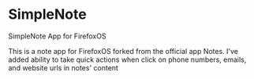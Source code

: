 SimpleNote
==========

SimpleNote App for FirefoxOS

This is a note app for FirefoxOS forked from the official app Notes. I've added ability to take quick actions when click on phone numbers, emails, and website urls in notes' content

